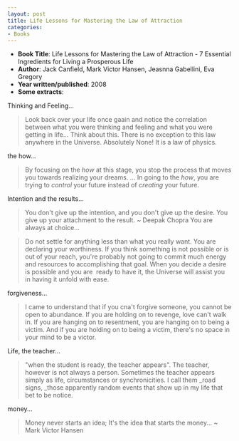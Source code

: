 ```yaml
---
layout: post
title: Life Lessons for Mastering the Law of Attraction
categories:
- Books
---
```


- **Book Title**: Life Lessons for Mastering the Law of Attraction - 7 Essential Ingredients for Living a Prosperous Life
- **Author**: Jack Canfield, Mark Victor Hansen, Jeasnna Gabellini, Eva Gregory
- **Year written/published**: 2008
- **Some extracts**:

Thinking and Feeling...

> Look back over your life once gaain and notice the correlation between what you were thinking and feeling and what you were getting in life... Think about this. There is no exception to this law anywhere in the Universe. Absolutely None! It is a law of physics.

the how...

> By focusing on the _how_ at this stage, you stop the process that moves you towards realizing your dreams. ... In going to the _how_, you are trying to _control_ your future instead of _creating_ your future.

Intention and the results...

> You don't give up the intention, and you don't give up the desire. You give up your attachment to the result. ~ Deepak Chopra
You are always at choice...

> Do not settle for anything less than what you really want. You are declaring your worthiness. If you think something is not possible or is out of your reach, you're probably not going to commit much energy and resources to accomplishing that goal. When you decide a desire is possible and you are  ready to have it, the Universe will assist you in having it unfold with ease.

forgiveness...

> I came to understand that if you cna't forgive someone, you cannot be open to abundance. If you are holding on to revenge, love can't walk in. If you are hanging on to resentment, you are hanging on to being a victim. And if you are holding on to being a victim, there's no space in your mind to be a victor.

Life, the teacher...

> "when the student is ready, the teacher appears". The teacher, however is not always a person. Sometimes the teacher appears simply as life, circumstances or synchronicities. I call them _road signs, _those apparently random events that show up in my life that bet to be notice.

money...

> Money never starts an idea; It's the idea that starts the money... ~ Mark Victor Hansen
